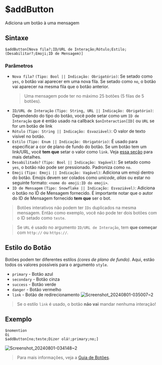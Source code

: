 # $addButton
Adiciona um botão à uma mensagem

## Sintaxe
```
$addButton[Nova fila?;ID/URL de Interação;Rótulo;Estilo;(Desabilitar?;Emoji;ID de Mensagem)]
```

### Parâmetros
- `Nova fila?` `(Tipo: Bool || Indicação: Obrigatório)`: Se setado como `yes`, o botão vai aparecer em uma nova fila. Se setado como `no`, o botão vai aparecer na mesma fila que o botão anterior.
    > Uma mensagem pode ter no máximo 25 botões (5 filas de 5 botões).
- `ID/URL de Interação` `(Tipo: String, URL || Indicação: Obrigatório)`: Dependendo do tipo do botão, você pode setar como um `ID de Interação` que é então usado na callback `$onInteraction[ID]` ou `URL` se for um botão de link
- `Rótulo` `(Tipo: String || Indicação: Esvaziável)`: O valor de texto visível no botão.
- `Estilo` `(Tipo: Enum || Indicação: Obrigatório)`: É usado para especificar a cor de plano de fundo do botão. Se um botão tem um link/URL, você **tem que** setar o valor como `link`. Veja [essa seção](#button-style) para mais detalhes.
- `Desabilitado?` `(Tipo: Bool || Indicação: Vagável)`: Se setado como `yes`, o botão não pode ser pressionado. Padroniza como `no`.
- `Emoji` `(Tipo: Emoji || Indicação: Vagável)`: Adiciona um emoji dentro do botão. Emojis devem ser colados como *unicode*, *alias* ou estar no seguinte formato: `<nome do emoji:ID do emoji>`.
- `ID de Mensagem` `(Tipo: Snowflake || Indicação: Esvaziável)`: Adiciona o botão no ID de Mensagem fornecido. É importante notar que o autor do ID de Mensagem fornecido **tem que** ser o bot.

> Botões interativos não podem ter `IDs` duplicados na mesma mensagem. Então como exemplo, você não pode ter dois botões com o ID setado como `teste`.

> Se `URL` é usado no argumento `ID/URL de Interação`, tem **que começar** com `http://` ou `https://`.

## Estilo do Botão 
Botões podem ter diferentes estilos _(cores de plano de fundo)_.
Aqui, estão todos os valores possíveis para o argumento `style`.
- `primary` - Botão azul
- `secondary` - Botão cinza 
- `success` - Botão verde
- `danger` - Botão vermelho
- `link` - Botão de redirecionamento
![Screenshot_20240801-035007~2](https://github.com/user-attachments/assets/d9ab003c-a9cd-4c06-bde9-e1a751c9a71f)


> Se o estilo `link` é usado, o botão **não vai** mandar nenhuma interação!

## Exemplo
```
$nomention
Oi
$addButton[no;teste;Dizer olá!;primary;no;]
```
![Screenshot_20240801-034148~2](https://github.com/user-attachments/assets/9852da72-d2dc-4636-9fc2-fc101c9059d4)


> Para mais informações, veja a [Guia de Botões](../guides/general/interactions/buttons/aboutButtons.md).
